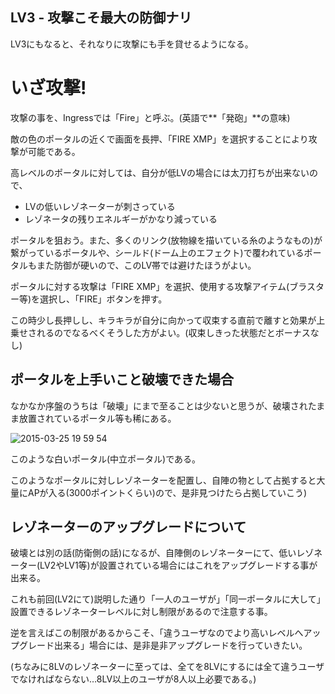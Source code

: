 ## LV3 - 攻撃こそ最大の防御ナリ

LV3にもなると、それなりに攻撃にも手を貸せるようになる。

# いざ攻撃!

攻撃の事を、Ingressでは「Fire」と呼ぶ。(英語で**「発砲」**の意味)

敵の色のポータルの近くで画面を長押、「FIRE XMP」を選択することにより攻撃が可能である。

高レベルのポータルに対しては、自分が低LVの場合には太刀打ちが出来ないので、

* LVの低いレゾネーターが刺さっている
* レゾネータの残りエネルギーがかなり減っている

ポータルを狙おう。また、多くのリンク(放物線を描いている糸のようなもの)が繋がっているポータルや、シールド(ドーム上のエフェクト)で覆われているポータルもまた防御が硬いので、このLV帯では避けたほうがよい。

ポータルに対する攻撃は「FIRE XMP」を選択、使用する攻撃アイテム(ブラスター等)を選択し、「FIRE」ボタンを押す。

この時少し長押しし、キラキラが自分に向かって収束する直前で離すと効果が上乗せされるのでなるべくそうした方がよい。(収束しきった状態だとボーナスなし)

## ポータルを上手いこと破壊できた場合

なかなか序盤のうちは「破壊」にまで至ることは少ないと思うが、破壊されたまま放置されているポータル等も稀にある。

![2015-03-25 19 59 54](https://cloud.githubusercontent.com/assets/3695092/6823236/8576d7da-d329-11e4-9d4c-1c56fd871d61.png)

このような白いポータル(中立ポータル)である。

このようなポータルに対しレゾネーターを配置し、自陣の物として占拠すると大量にAPが入る(3000ポイントくらい)ので、是非見つけたら占拠していこう)

## レゾネーターのアップグレードについて

破壊とは別の話(防衛側の話)になるが、自陣側のレゾネーターにて、低いレゾネーター(LV2やLV1等)が設置されている場合にはこれをアップグレードする事が出来る。

これも前回(LV2にて)説明した通り「一人のユーザが」「同一ポータルに大して」設置できるレゾネーターレベルに対し制限があるので注意する事。

逆を言えばこの制限があるからこそ、「違うユーザなのでより高いレベルへアップグレード出来る」場合には、是非是非アップグレードを行っていきたい。

(ちなみに8LVのレゾネーターに至っては、全てを8LVにするには全て違うユーザでなければならない…8LV以上のユーザが8人以上必要である。)
